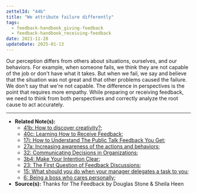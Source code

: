 ```yaml
---
zettelId: "44b"
title: "We attribute failure differently"
tags:
  - feedback-handbook_giving-feedback
  - feedback-handbook_receiving-feedback
date: 2021-11-28
updateDate: 2025-01-13
---
```


Our perception differs from others about situations, ourselves, and our behaviors. For example, when someone fails, we think they are not capable of the job or don't have what it takes. But when we fail, we say and believe that the situation was not great and that other problems caused the failure. We don't say that we're not capable.
The difference in perspectives is the point that requires more empathy. While preparing or receiving feedback, we need to think from both perspectives and correctly analyze the root cause to act accurately.

---

- **Related Note(s):**
  - [41b: How to discover creativity?](/notes/41b/);
  - [40c: Learning How to Receive Feedback](/notes/40c/);
  - [17i: How to Understand The Public Talk Feedback You Get](/notes/17i/);
  - [27a: Increasing awareness of the actions and behaviors](/notes/27a/);
  - [32: Communicating Decisions in Organizations](/notes/32/);
  - [3b4: Make Your Intention Clear](/notes/3b4/);
  - [23: The First Question of Feedback Discussions](/notes/23/);
  - [15: What should you do when your manager delegates a task to you](/notes/15/);
  - [6: Being a boss who cares personally](/notes/6/);
- **Source(s):** Thanks for The Feedback by Douglas Stone & Sheila Heen

